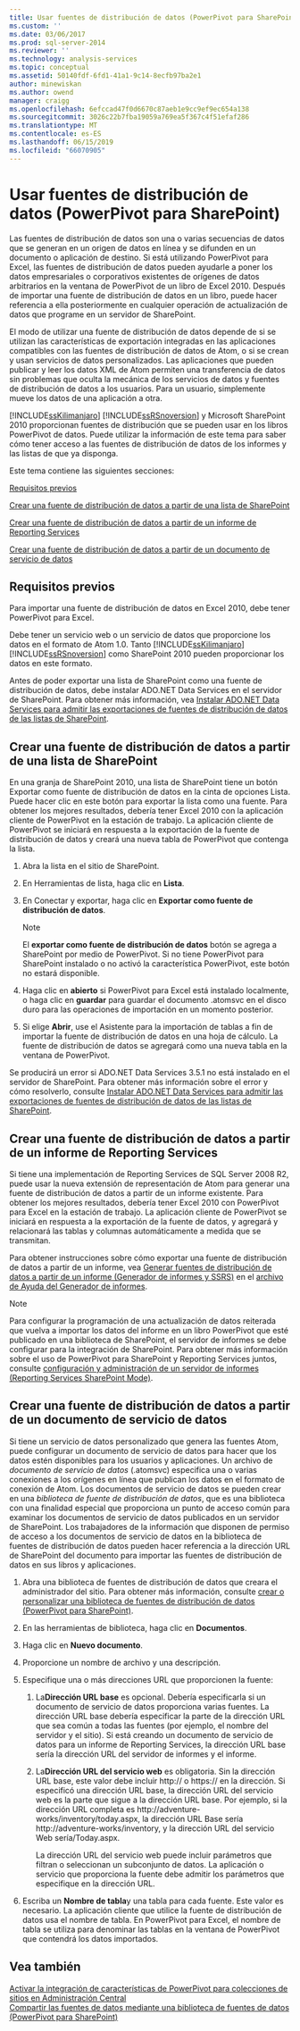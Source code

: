 ```yaml
---
title: Usar fuentes de distribución de datos (PowerPivot para SharePoint) | Microsoft Docs
ms.custom: ''
ms.date: 03/06/2017
ms.prod: sql-server-2014
ms.reviewer: ''
ms.technology: analysis-services
ms.topic: conceptual
ms.assetid: 50140fdf-6fd1-41a1-9c14-8ecfb97ba2e1
author: minewiskan
ms.author: owend
manager: craigg
ms.openlocfilehash: 6efccad47f0d6670c87aeb1e9cc9ef9ec654a138
ms.sourcegitcommit: 3026c22b7fba19059a769ea5f367c4f51efaf286
ms.translationtype: MT
ms.contentlocale: es-ES
ms.lasthandoff: 06/15/2019
ms.locfileid: "66070905"
---
```

# <a name="use-data-feeds-powerpivot-for-sharepoint"></a>Usar fuentes de distribución de datos (PowerPivot para SharePoint)
  Las fuentes de distribución de datos son una o varias secuencias de datos que se generan en un origen de datos en línea y se difunden en un documento o aplicación de destino. Si está utilizando PowerPivot para Excel, las fuentes de distribución de datos pueden ayudarle a poner los datos empresariales o corporativos existentes de orígenes de datos arbitrarios en la ventana de PowerPivot de un libro de Excel 2010. Después de importar una fuente de distribución de datos en un libro, puede hacer referencia a ella posteriormente en cualquier operación de actualización de datos que programe en un servidor de SharePoint.  
  
 El modo de utilizar una fuente de distribución de datos depende de si se utilizan las características de exportación integradas en las aplicaciones compatibles con las fuentes de distribución de datos de Atom, o si se crean y usan servicios de datos personalizados. Las aplicaciones que pueden publicar y leer los datos XML de Atom permiten una transferencia de datos sin problemas que oculta la mecánica de los servicios de datos y fuentes de distribución de datos a los usuarios. Para un usuario, simplemente mueve los datos de una aplicación a otra.  
  
 [!INCLUDE[ssKilimanjaro](../../includes/sskilimanjaro-md.md)] [!INCLUDE[ssRSnoversion](../../includes/ssrsnoversion-md.md)] y Microsoft SharePoint 2010 proporcionan fuentes de distribución que se pueden usar en los libros PowerPivot de datos. Puede utilizar la información de este tema para saber cómo tener acceso a las fuentes de distribución de datos de los informes y las listas de que ya disponga.  
  
 Este tema contiene las siguientes secciones:  
  
 [Requisitos previos](#prereq)  
  
 [Crear una fuente de distribución de datos a partir de una lista de SharePoint](#sharepointlist)  
  
 [Crear una fuente de distribución de datos a partir de un informe de Reporting Services](#rsreport)  
  
 [Crear una fuente de distribución de datos a partir de un documento de servicio de datos](#dsdoc)  
  
##  <a name="prereq"></a> Requisitos previos  
 Para importar una fuente de distribución de datos en Excel 2010, debe tener PowerPivot para Excel.  
  
 Debe tener un servicio web o un servicio de datos que proporcione los datos en el formato de Atom 1.0. Tanto [!INCLUDE[ssKilimanjaro](../../includes/sskilimanjaro-md.md)] [!INCLUDE[ssRSnoversion](../../includes/ssrsnoversion-md.md)] como SharePoint 2010 pueden proporcionar los datos en este formato.  
  
 Antes de poder exportar una lista de SharePoint como una fuente de distribución de datos, debe instalar ADO.NET Data Services en el servidor de SharePoint. Para obtener más información, vea [Instalar ADO.NET Data Services para admitir las exportaciones de fuentes de distribución de datos de las listas de SharePoint](../../sql-server/install/install-ado-net-data-services-to-support-data-feed-exports-of-sharepoint-lists.md).  
  
##  <a name="sharepointlist"></a> Crear una fuente de distribución de datos a partir de una lista de SharePoint  
 En una granja de SharePoint 2010, una lista de SharePoint tiene un botón Exportar como fuente de distribución de datos en la cinta de opciones Lista. Puede hacer clic en este botón para exportar la lista como una fuente. Para obtener los mejores resultados, debería tener Excel 2010 con la aplicación cliente de PowerPivot en la estación de trabajo. La aplicación cliente de PowerPivot se iniciará en respuesta a la exportación de la fuente de distribución de datos y creará una nueva tabla de PowerPivot que contenga la lista.  
  
1.  Abra la lista en el sitio de SharePoint.  
  
2.  En Herramientas de lista, haga clic en **Lista**.  
  
3.  En Conectar y exportar, haga clic en **Exportar como fuente de distribución de datos**.  
  
    > [!NOTE]  
    >  El **exportar como fuente de distribución de datos** botón se agrega a SharePoint por medio de PowerPivot. Si no tiene PowerPivot para SharePoint instalado o no activó la característica PowerPivot, este botón no estará disponible.  
  
4.  Haga clic en **abierto** si PowerPivot para Excel está instalado localmente, o haga clic en **guardar** para guardar el documento .atomsvc en el disco duro para las operaciones de importación en un momento posterior.  
  
5.  Si elige **Abrir**, use el Asistente para la importación de tablas a fin de importar la fuente de distribución de datos en una hoja de cálculo. La fuente de distribución de datos se agregará como una nueva tabla en la ventana de PowerPivot.  
  
 Se producirá un error si ADO.NET Data Services 3.5.1 no está instalado en el servidor de SharePoint. Para obtener más información sobre el error y cómo resolverlo, consulte [Instalar ADO.NET Data Services para admitir las exportaciones de fuentes de distribución de datos de las listas de SharePoint](../../sql-server/install/install-ado-net-data-services-to-support-data-feed-exports-of-sharepoint-lists.md).  
  
##  <a name="rsreport"></a> Crear una fuente de distribución de datos a partir de un informe de Reporting Services  
 Si tiene una implementación de Reporting Services de SQL Server 2008 R2, puede usar la nueva extensión de representación de Atom para generar una fuente de distribución de datos a partir de un informe existente. Para obtener los mejores resultados, debería tener Excel 2010 con PowerPivot para Excel en la estación de trabajo. La aplicación cliente de PowerPivot se iniciará en respuesta a la exportación de la fuente de datos, y agregará y relacionará las tablas y columnas automáticamente a medida que se transmitan.  
  
 Para obtener instrucciones sobre cómo exportar una fuente de distribución de datos a partir de un informe, vea [Generar fuentes de distribución de datos a partir de un informe &#40;Generador de informes y SSRS&#41;](../../reporting-services/report-builder/generate-data-feeds-from-a-report-report-builder-and-ssrs.md) en el [archivo de Ayuda del Generador de informes](https://go.microsoft.com/fwlink/?LinkId=154494).  
  
> [!NOTE]  
>  Para configurar la programación de una actualización de datos reiterada que vuelva a importar los datos del informe en un libro PowerPivot que esté publicado en una biblioteca de SharePoint, el servidor de informes se debe configurar para la integración de SharePoint. Para obtener más información sobre el uso de PowerPivot para SharePoint y Reporting Services juntos, consulte [configuración y administración de un servidor de informes &#40;Reporting Services SharePoint Mode&#41;](../../reporting-services/configure-administer-report-server-reporting-services-sharepoint-mode.md).  
  
##  <a name="dsdoc"></a> Crear una fuente de distribución de datos a partir de un documento de servicio de datos  
 Si tiene un servicio de datos personalizado que genera las fuentes Atom, puede configurar un documento de servicio de datos para hacer que los datos estén disponibles para los usuarios y aplicaciones. Un archivo de *documento de servicio de datos* (.atomsvc) especifica una o varias conexiones a los orígenes en línea que publican los datos en el formato de conexión de Atom. Los documentos de servicio de datos se pueden crear en una *biblioteca de fuente de distribución de datos*, que es una biblioteca con una finalidad especial que proporciona un punto de acceso común para examinar los documentos de servicio de datos publicados en un servidor de SharePoint. Los trabajadores de la información que disponen de permiso de acceso a los documentos de servicio de datos en la biblioteca de fuentes de distribución de datos pueden hacer referencia a la dirección URL de SharePoint del documento para importar las fuentes de distribución de datos en sus libros y aplicaciones.  
  
1.  Abra una biblioteca de fuentes de distribución de datos que creara el administrador del sitio. Para obtener más información, consulte [crear o personalizar una biblioteca de fuentes de distribución de datos &#40;PowerPivot para SharePoint&#41;](create-or-customize-a-data-feed-library-power-pivot-for-sharepoint.md).  
  
2.  En las herramientas de biblioteca, haga clic en **Documentos**.  
  
3.  Haga clic en **Nuevo documento**.  
  
4.  Proporcione un nombre de archivo y una descripción.  
  
5.  Especifique una o más direcciones URL que proporcionen la fuente:  
  
    1.  La**Dirección URL base** es opcional. Debería especificarla si un documento de servicio de datos proporciona varias fuentes. La dirección URL base debería especificar la parte de la dirección URL que sea común a todas las fuentes (por ejemplo, el nombre del servidor y el sitio). Si está creando un documento de servicio de datos para un informe de Reporting Services, la dirección URL base sería la dirección URL del servidor de informes y el informe.  
  
    2.  La**Dirección URL del servicio web** es obligatoria. Sin la dirección URL base, este valor debe incluir http:// o https:// en la dirección. Si especificó una dirección URL base, la dirección URL del servicio web es la parte que sigue a la dirección URL base. Por ejemplo, si la dirección URL completa es http://adventure-works/inventory/today.aspx, la dirección URL Base sería http://adventure-works/inventory, y la dirección URL del servicio Web sería/Today.aspx.  
  
         La dirección URL del servicio web puede incluir parámetros que filtran o seleccionan un subconjunto de datos. La aplicación o servicio que proporciona la fuente debe admitir los parámetros que especifique en la dirección URL.  
  
6.  Escriba un **Nombre de tabla**y una tabla para cada fuente. Este valor es necesario. La aplicación cliente que utilice la fuente de distribución de datos usa el nombre de tabla. En PowerPivot para Excel, el nombre de tabla se utiliza para denominar las tablas en la ventana de PowerPivot que contendrá los datos importados.  
  
## <a name="see-also"></a>Vea también  
 [Activar la integración de características de PowerPivot para colecciones de sitios en Administración Central](activate-power-pivot-integration-for-site-collections-in-ca.md)   
 [Compartir las fuentes de datos mediante una biblioteca de fuentes de datos &#40;PowerPivot para SharePoint&#41;](share-data-feeds-using-a-data-feed-library-power-pivot-for-sharepoint.md)  
  
  
